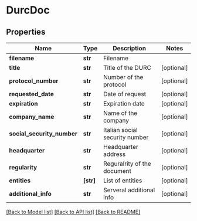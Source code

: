 # DurcDoc


## Properties
Name | Type | Description | Notes
------------ | ------------- | ------------- | -------------
**filename** | **str** | Filename | 
**title** | **str** | Title of the DURC | [optional] 
**protocol_number** | **str** | Number of the protocol | [optional] 
**requested_date** | **str** | Date of request | [optional] 
**expiration** | **str** | Expiration date | [optional] 
**company_name** | **str** | Name of the company | [optional] 
**social_security_number** | **str** | Italian social security number | [optional] 
**headquarter** | **str** | Headquarter address | [optional] 
**regularity** | **str** | Reguralrity of the document | [optional] 
**entities** | **[str]** | List of entities | [optional] 
**additional_info** | **str** | Serveral additional info | [optional] 

[[Back to Model list]](../README.md#documentation-for-models) [[Back to API list]](../README.md#documentation-for-api-endpoints) [[Back to README]](../README.md)


